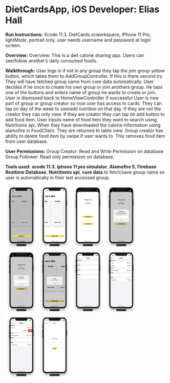 # DietCardsApp, iOS Developer: Elias Hall

**Run Instructions:** 
Xcode 11.3, DietCards.xcworkspace, iPhone 11 Pro, lightMode, portrait only, user needs username and password at login screen.

**Overview:** 
Overview: This is a diet calorie sharing app. Users can see/follow another’s daily consumed foods.

**Walkthrough:**
User logs in if not in any group they tap the join group yellow button, which takes them to AddGroupController. If this is there second try They will have fetched group name from core data automatically. 
User decides if he once to create his own group or join anothers group. He taps one of the buttons and enters name of group he wants to create or join. User is dismissed back to HomeViewController if successful
User is now part of group or group creator so now user has access to cards. They can tap on day of the week to see/add nutrition on that day.
If they are not the creator they can only view. If they are creator they can tap on add button to add food item. User inputs name of food item they want to search using Nutritionix api. When they have downloaded the calorie information using alamofire in FoodClient. They are returned to table view.
Group creator has ability to delete food item by swipe if user wants to. This removes food item from user database.

**User Permissions:**
Group Creator: Read and Write Permission on database
Group Follower: Read only permission on database.

**Tools used:** **xcode 11.3**, **iphone 11 pro simulator**, **Alamofire 5**, **Firebase Realtime Database**, **Nutritionix api**, **core data** to fetch/save group name so user is automatically in their last accessed group.

<p float="left">
<img src = "Images/Screen%20Shot%202020-01-05%20at%2011.33.33%20AM.png" width="100" height="200">
<img src = "Images/Screen%20Shot%202020-01-05%20at%2011.48.49%20AM.png" width="100" height="200">
<img src = "Images/Screen%20Shot%202020-01-05%20at%2011.48.01%20AM.png" width="100" height="200">
<img src = "Images/Screen%20Shot%202020-01-05%20at%206.34.31%20PM.png" width="100" height="200">
<img src = "Images/Screen%20Shot%202020-01-05%20at%2011.44.07%20PM.png" width="100" height="200">
<img src = "Images/Screen%20Shot%202020-01-05%20at%2011.52.19%20AM.png" width="100" height="200">
<img src = "Images/Screen%20Shot%202020-01-05%20at%206.34.48%20PM.png" width="100" height="200">
<img src = "Images/Screen%20Shot%202020-01-05%20at%206.35.35%20PM.png" width="100" height="200">
<img src = "Images/Screen%20Shot%202020-01-05%20at%206.35.40%20PM.png" width="100" height="200">
<img src = "Images/Screen%20Shot%202020-01-05%20at%2011.49.12%20AM.png" width="100" height="200">

</p>
